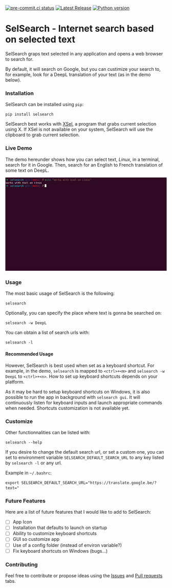 [![pre-commit.ci status](https://results.pre-commit.ci/badge/github/jeertmans/selsearch/main.svg)](https://results.pre-commit.ci/latest/github/jeertmans/selsearch/main)
[![Latest Release][pypi-version-badge]][pypi-version-url]
[![Python version][pypi-python-version-badge]][pypi-version-url]
# SelSearch - Internet search based on selected text

SelSearch graps text selected in any application and opens a web browser to search for.

By default, it will search on Google, but you can custimize your search to, for example, look for a DeepL translation of your text (as in the demo below).

### Installation
SelSearch can be installed using `pip`:
```
pip install selsearch
```

SelSearch best works with [XSel](http://www.kfish.org/software/xsel/), a program that grabs current selection using X. If XSel is not available on your system, SelSearch will use the clipboard to grab current selection.

### Live Demo

The demo hereunder shows how you can select text, *Linux*, in a terminal, search for it in Google. Then, search for an English to French translation of some text on DeepL.

![](https://raw.githubusercontent.com/jeertmans/selsearch/main/static/demo.gif)

### Usage

The most basic usage of SelSearch is the following:

```
selsearch
```

Optionally, you can specify the place where text is gonna be searched on:

```
selsearch -w DeepL
```

You can obtain a list of search urls with:

```
selsearch -l
```

#### Recommended Usage

However, SelSearch is best used when set as a keyboard shortcut. For example, in the demo, `selsearch` is mapped to `<ctrl>+<m>` and `selsearch -w DeepL` to `<ctrl>+<n>`. How to set up keyboard shortcuts depends on your platform.

As it may be hard to setup keyboard shortcuts on Windows, it is also possible to run the app in background with `selsearch gui`. It will continuously listen for keyboard inputs and launch appropriate commands when needed. Shortcuts customization is not available yet.

### Customize

Other functionnalities can be listed with:

```
selsearch --help
```

If you desire to change the default search url, or set a custom one, you can set to environment variable `SELSEARCH_DEFAULT_SEARCH_URL` to any key listed by `selsearch -l` or any url.

Example in `~/.bashrc`:

```
export SELSEARCH_DEFAULT_SEARCH_URL="https://translate.google.be/?text="
```

### Future Features

Here are a list of future features that I would like to add to SelSearch:

- [ ] App Icon
- [ ] Installation that defaults to launch on startup
- [ ] Ability to customize keyboard shortcuts
- [ ] GUI so customize app
- [ ] Use of a config folder (instead of environ variable?)
- [ ] Fix keyboard shortcuts on Windows (bugs...)

### Contributing

Feel free to contribute or propose ideas using the [Issues](https://github.com/jeertmans/selsearch/issues) and [Pull requests](https://github.com/jeertmans/selsearch/pulls) tabs.


[pypi-version-badge]: https://img.shields.io/pypi/v/selsearch?label=SelSearch
[pypi-version-url]: https://pypi.org/project/selsearch/
[pypi-python-version-badge]: https://img.shields.io/pypi/pyversions/selsearch
[github-ci-img]: https://github.com/jeertmans/pyropey/actions/workflows/CI.yml/badge.svg
[github-ci]: https://github.com/jeertmans/pyropey/actions?query=workflow%3Aci

